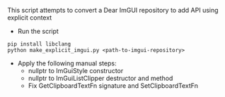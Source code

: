 This script attempts to convert a Dear ImGUI repository to add API using explicit context

- Run the script
```
pip install libclang
python make_explicit_imgui.py <path-to-imgui-repository>
```
- Apply the following manual steps:
  - nullptr to ImGuiStyle constructor
  - nullptr to ImGuiListClipper destructor and method
  - Fix GetClipboardTextFn signature and SetClipboardTextFn